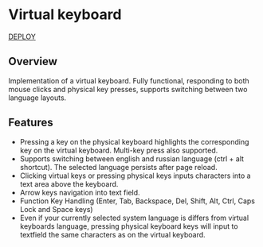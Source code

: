 # Virtual keyboard

[DEPLOY](https://wystov.github.io/virtual-keyboard/)

## Overview

Implementation of a virtual keyboard. Fully functional, responding to both mouse clicks and physical key presses, supports switching between two language layouts.

## Features

- Pressing a key on the physical keyboard highlights the corresponding key on the virtual keyboard. Multi-key press also supported.
- Supports switching between english and russian language (ctrl + alt shortcut). The selected language persists after page reload.
- Clicking virtual keys or pressing physical keys inputs characters into a text area above the keyboard.
- Arrow keys navigation into text field.
- Function Key Handling (Enter, Tab, Backspace, Del, Shift, Alt, Ctrl, Caps Lock and Space keys)
- Even if your currently selected system language is differs from virtual keyboards language, pressing physical keyboard keys will input to textfield the same characters as on the virtual keyboard.
